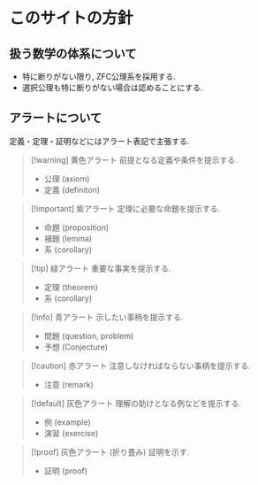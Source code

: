 # このサイトの方針

## 扱う数学の体系について
- 特に断りがない限り, ZFC公理系を採用する.
- 選択公理も特に断りがない場合は認めることにする.


## アラートについて

定義・定理・証明などにはアラート表記で主張する.


> [!warning] 黄色アラート
> 前提となる定義や条件を提示する.
> - 公理 (axiom)
> - 定義 (definiton)

> [!important] 紫アラート
> 定理に必要な命題を提示する.
> - 命題 (proposition)
> - 補題 (lemma)
> - 系 (corollary)

> [!tip] 緑アラート
> 重要な事実を提示する.
> - 定理 (theorem)
> - 系 (corollary)

> [!info] 青アラート
> 示したい事柄を提示する.
> - 問題 (question, problem)
> - 予想 (Conjecture)

> [!caution] 赤アラート
> 注意しなければならない事柄を提示する.
> - 注意 (remark)

> [!default] 灰色アラート
> 理解の助けとなる例などを提示する.
> - 例 (example)
> - 演習 (exercise)

> [!proof] 灰色アラート (折り畳み)
> 証明を示す.
> - 証明 (proof)

